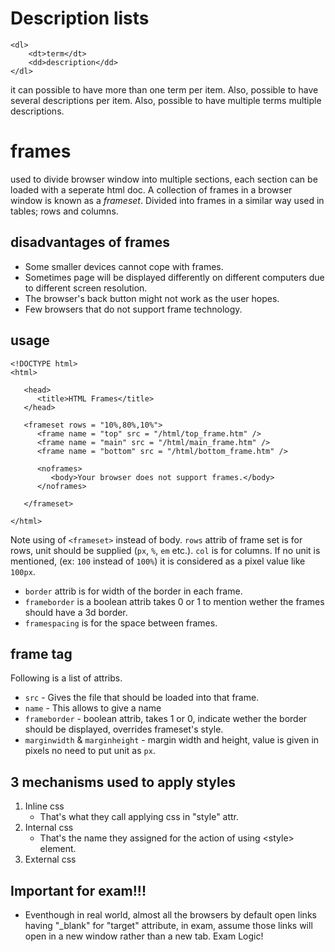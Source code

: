 # Description lists

```
<dl>
	<dt>term</dt>
	<dd>description</dd>
</dl>
```

it can possible to have more than one term per item. Also, possible to have several descriptions per item. 
Also, possible to have multiple terms multiple descriptions.

# frames

used to divide browser window into multiple sections, each section can be loaded with a seperate html doc.
A collection of frames in a browser window is known as a *frameset*. Divided into frames in a similar way
used in tables; rows and columns.

## disadvantages of frames

+ Some smaller devices cannot cope with frames.
+ Sometimes page will be displayed differently on different computers due to different screen resolution.
+ The browser's back button might not work as the user hopes.
+ Few browsers that do not support frame technology.

## usage

```
<!DOCTYPE html>
<html>

   <head>
      <title>HTML Frames</title>
   </head>
	
   <frameset rows = "10%,80%,10%">
      <frame name = "top" src = "/html/top_frame.htm" />
      <frame name = "main" src = "/html/main_frame.htm" />
      <frame name = "bottom" src = "/html/bottom_frame.htm" />
   
      <noframes>
         <body>Your browser does not support frames.</body>
      </noframes>
      
   </frameset>
   
</html>
```

Note using of `<frameset>` instead of body. `rows` attrib of frame set is for rows, unit should be supplied
(`px`, `%`, `em` etc.). `col` is for columns. If no unit is mentioned, (ex: `100` instead of `100%`) it is
considered as a pixel value like `100px`.

+ `border` attrib is for width of the border in each frame.
+ `frameborder` is a boolean attrib takes 0 or 1 to mention wether the frames should have a 3d border.
+ `framespacing` is for the space between frames.

## frame tag

Following is a list of attribs.

+ `src` - Gives the file that should be loaded into that frame.
+ `name` - This allows to give a name
+ `frameborder` - boolean attrib, takes 1 or 0, indicate wether the border should be displayed, overrides frameset's style.
+ `marginwidth` & `marginheight` - margin width and height, value is given in pixels no need to put unit as `px`.

## 3 mechanisms used to apply styles

1. Inline css
    - That's what they call applying css in "style" attr.
1. Internal css
    - That's the name they assigned for the action of using \<style\> element.
1. External css

## Important for exam!!!

+ Eventhough in real world, almost all the browsers by default open links having "\_blank" for "target" 
attribute, in exam, assume those links will open in a new window rather than a new tab. Exam Logic!
